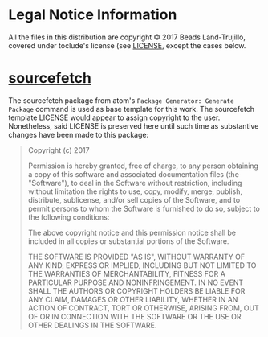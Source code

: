 Legal Notice Information
========================

All the files in this distribution are copyright © 2017 Beads Land-Trujillo, covered under toclude's license (see [LICENSE](LICENSE.md), except the cases below.

[sourcefetch](https://github.com/blog/2231-building-your-first-atom-plugin)
===========================================================================

The sourcefetch package from atom's `Package Generator: Generate Package` command is used as base template for this work. The sourcefetch template LICENSE would appear to assign copyright to the user. Nonetheless, said LICENSE is preserved here until such time as substantive changes have been made to this package:

> Copyright (c) 2017 <Your name here>
>
> Permission is hereby granted, free of charge, to any person obtaining a copy of this software and associated documentation files (the "Software"), to deal in the Software without restriction, including without limitation the rights to use, copy, modify, merge, publish, distribute, sublicense, and/or sell copies of the Software, and to permit persons to whom the Software is furnished to do so, subject to the following conditions:
>
> The above copyright notice and this permission notice shall be included in all copies or substantial portions of the Software.
>
> THE SOFTWARE IS PROVIDED "AS IS", WITHOUT WARRANTY OF ANY KIND, EXPRESS OR IMPLIED, INCLUDING BUT NOT LIMITED TO THE WARRANTIES OF MERCHANTABILITY, FITNESS FOR A PARTICULAR PURPOSE AND NONINFRINGEMENT. IN NO EVENT SHALL THE AUTHORS OR COPYRIGHT HOLDERS BE LIABLE FOR ANY CLAIM, DAMAGES OR OTHER LIABILITY, WHETHER IN AN ACTION OF CONTRACT, TORT OR OTHERWISE, ARISING FROM, OUT OF OR IN CONNECTION WITH THE SOFTWARE OR THE USE OR OTHER DEALINGS IN THE SOFTWARE.
